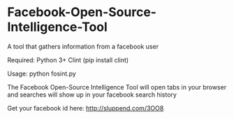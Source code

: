 # Facebook-Open-Source-Intelligence-Tool
A tool that gathers information from a facebook user

Required:
Python 3+
Clint (pip install clint)

Usage:
python fosint.py

The Facebook Open-Source Intelligence Tool will open tabs in your browser and searches will show up in your facebook search history

Get your facebook id here:
http://sluppend.com/3OO8
